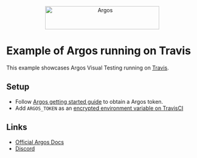 <p align="center">
  <a href="https://argos-ci.com/?utm_source=github&utm_medium=logo" target="_blank">
    <img src="https://raw.githubusercontent.com/argos-ci/argos/main/resources/logos/logo-github-readme.png" alt="Argos" width="300" height="61">
  </a>
</p>

# Example of Argos running on Travis

This example showcases Argos Visual Testing running on [Travis](https://www.travis-ci.com/).

## Setup

- Follow [Argos getting started guide](https://docs.argos-ci.com/getting-started) to obtain a Argos token.
- Add `ARGOS_TOKEN` as an [encrypted environment variable on TravisCI](https://docs.travis-ci.com/user/environment-variables/#defining-encrypted-variables-in-travisyml)

## Links

- [Official Argos Docs](https://docs.argos-ci.com/)
- [Discord](https://discord.gg/WjzGrQGS4A)
